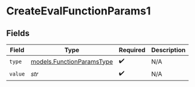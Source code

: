 # CreateEvalFunctionParams1


## Fields

| Field                                                        | Type                                                         | Required                                                     | Description                                                  |
| ------------------------------------------------------------ | ------------------------------------------------------------ | ------------------------------------------------------------ | ------------------------------------------------------------ |
| `type`                                                       | [models.FunctionParamsType](../models/functionparamstype.md) | :heavy_check_mark:                                           | N/A                                                          |
| `value`                                                      | *str*                                                        | :heavy_check_mark:                                           | N/A                                                          |